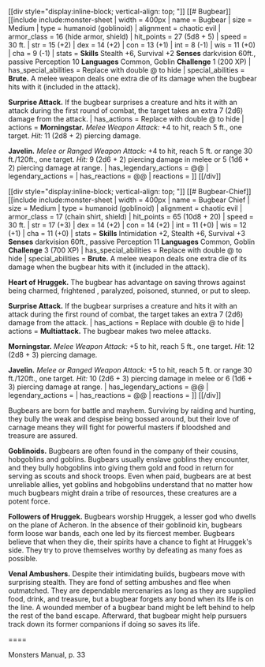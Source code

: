 [[div style="display:inline-block; vertical-align: top; "]]
[[# Bugbear]]
[[include include:monster-sheet
| width = 400px
| name = Bugbear
| size = Medium
| type = humanoid (goblinoid)
| alignment = chaotic evil
| armor_class = 16 (hide armor, shield)
| hit_points = 27 (5d8 + 5)
| speed = 30 ft.
| str = 15 (+2)
| dex = 14 (+2)
| con = 13 (+1)
| int = 8 (-1)
| wis = 11 (+0)
| cha = 9 (-1)
| stats = **Skills** Stealth +6, Survival +2
**Senses** darkvision 60ft., passive Perception 10
**Languages** Common, Goblin
**Challenge** 1 (200 XP)
| has_special_abilities = Replace with double @ to hide
| special_abilities = **Brute.** A melee weapon deals one extra die of its damage when the bugbear hits with it (included in the attack).

**Surprise Attack.** If the bugbear surprises a creature and hits it with an attack during the first round of combat, the target takes an extra 7 (2d6) damage from the attack.
| has_actions = Replace with double @ to hide
| actions = **Morningstar.** *Melee Weapon Attack:* +4 to hit, reach 5 ft., one target. *Hit:* 11 (2d8 + 2) piercing damage.

**Javelin.** *Melee or Ranged Weapon Attack:* +4 to hit, reach 5 ft. or range 30 ft./120ft., one target. *Hit:* 9 (2d6 + 2) piercing damage in melee or 5 (1d6 + 2) piercing damage at range.
| has_legendary_actions = @@
| legendary_actions =
| has_reactions = @@
| reactions =
]]
[[/div]]

[[div style="display:inline-block; vertical-align: top; "]]
[[# Bugbear-Chief]]
[[include include:monster-sheet
| width = 400px
| name = Bugbear Chief
| size = Medium
| type = humanoid (goblinoid)
| alignment = chaotic evil
| armor_class = 17 (chain shirt, shield)
| hit_points = 65 (10d8 + 20)
| speed = 30 ft.
| str = 17 (+3)
| dex = 14 (+2)
| con = 14 (+2)
| int = 11 (+0)
| wis = 12 (+1)
| cha = 11 (+0)
| stats = **Skills** Intimidation +2, Stealth +6, Survival +3
**Senses** darkvision 60ft., passive Perception 11
**Languages** Common, Goblin
**Challenge** 3 (700 XP)
| has_special_abilities = Replace with double @ to hide
| special_abilities = **Brute.** A melee weapon deals one extra die of its damage when the bugbear hits with it (included in the attack).

**Heart of Hruggek.** The bugbear has advantage on saving throws against being charmed, frightened , paralyzed, poisoned, stunned, or put to sleep.

**Surprise Attack.** If the bugbear surprises a creature and hits it with an attack during the first round of combat, the target takes an extra 7 (2d6) damage from the attack.
| has_actions = Replace with double @ to hide
| actions = **Multiattack.** The bugbear makes two melee attacks.

**Morningstar.** *Melee Weapon Attack:* +5 to hit, reach 5 ft., one target. *Hit:* 12 (2d8 + 3) piercing damage.

**Javelin.** *Melee or Ranged Weapon Attack:* +5 to hit, reach 5 ft. or range 30 ft./120ft., one target. *Hit:* 10 (2d6 + 3) piercing damage in melee or 6 (1d6 + 3) piercing damage at range.
| has_legendary_actions = @@
| legendary_actions =
| has_reactions = @@
| reactions =
]]
[[/div]]

Bugbears are born for battle and mayhem. Surviving by raiding and hunting, they bully the weak and despise being bossed around, but their love of carnage means they will fight for powerful masters if bloodshed and treasure are assured.

**Goblinoids.** Bugbears are often found in the company of their cousins, hobgoblins and goblins. Bugbears usually enslave goblins they encounter, and they bully hobgoblins into giving them gold and food in return for serving as scouts and shock troops. Even when paid, bugbears are at best unreliable allies, yet goblins and hobgoblins understand that no matter how much bugbears might drain a tribe of resources, these creatures are a potent force.

**Followers of Hruggek.** Bugbears worship Hruggek, a lesser god who dwells on the plane of Acheron. In the absence of their goblinoid kin, bugbears form loose war bands, each one led by its fiercest member. Bugbears believe that when they die, their spirits have a chance to fight at Hruggek's side. They try to prove themselves worthy by defeating as many foes as possible.

**Venal Ambushers.** Despite their intimidating builds, bugbears move with surprising stealth. They are fond of setting ambushes and flee when outmatched. They are dependable mercenaries as long as they are supplied food, drink, and treasure, but a bugbear forgets any bond when its life is on the line. A wounded member of a bugbear band might be left behind to help the rest of the band escape. Afterward, that bugbear might help pursuers track down its former companions if doing so saves its life.

====

Monsters Manual, p. 33